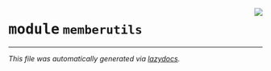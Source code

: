 <!-- markdownlint-disable -->

<a href=".\memberutils"><img align="right" style="float:right;" src="https://img.shields.io/badge/-source-cccccc?style=flat-square"></a>

# <kbd>module</kbd> `memberutils`








---

_This file was automatically generated via [lazydocs](https://github.com/ml-tooling/lazydocs)._
